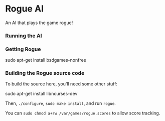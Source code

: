 # Rogue AI

An AI that plays the game rogue!

### Running the AI


### Getting Rogue

sudo apt-get install bsdgames-nonfree


### Building the Rogue source code

To build the source here, you'll need some other stuff:

sudo apt-get install libncurses-dev

Then, `./configure`, `sudo make install`, and run `rogue`.

You can `sudo chmod a+rw /var/games/rogue.scores` to allow score tracking.